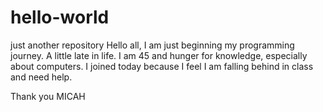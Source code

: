 # hello-world
just another repository
Hello all,
  I am just beginning my programming journey.  A little late in life.  I am 45 and hunger for knowledge, especially about computers.  I joined today because I feel I am falling behind in class and need help.
  
 Thank you 
 MICAH
